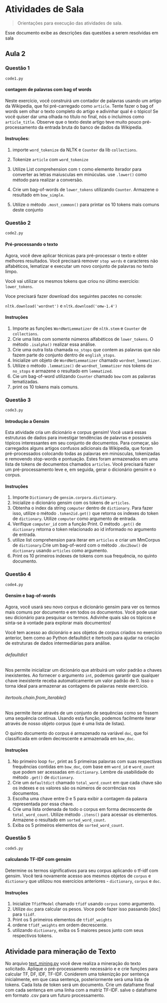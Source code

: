 # Atividades de Sala
> Orientações para execução das atividades de sala.

Esse documento exibe as descrições das questões a serem resolvidas em sala

##  Aula 2

### Questão 1

```code1.py```

#### contagem de palavras com bag of words

Neste exercício, você construirá um contador de palavras usando um artigo da Wikipedia, que foi pré-carregado como ``article``. Tente fazer o bag of words sem olhar o texto completo do artigo e adivinhar qual é o tópico! Se você quiser dar uma olhada no título no final, nós o incluímos como ``article_title``. Observe que o texto deste artigo teve muito pouco pré-processamento da entrada bruta do banco de dados da Wikipedia.

  
#### Instruções:

1) importe ``word_tokenize`` da NLTK e ``Counter`` da lib ``collections``.
   
2) Tokenize ``article`` com ``word_tokenize``

3) Utilize List comprehension com ``t`` como elemento iterador para converter as letras maiusculas em minúculas. 
   use ``.lower()`` como método para realizar a conversão.
   
4) Crie um bag-of-words de ``lower_tokens`` utilizando  ``Counter``. Armazene o resultado em ``bow_simple``.  
   
5) Utilize o método ``.most_common()`` para printar os 10 tokens mais comuns deste conjunto

### Questão 2

```code2.py```

#### Pré-processando o texto

Agora, você deve aplicar técnicas para pré-processar o texto e obter melhores resultados. Você precisará remover ``stop words`` e caracteres não alfabéticos, lematizar e executar um novo conjunto de palavras no texto limpo.

Você vai utilizar os mesmos tokens que criou no último exercício: ``lower_tokens``. 

Voce precisará fazer download dos seguintes pacotes no console: 

``nltk.download('wordnet')`` e 
``nltk.download('omw-1.4')``

#### Instruções 
  
1) Importe as funções ``WordNetLemmatizer`` de ``nltk.stem`` e ``Counter`` de ``collections``.
2) Crie uma lista com somente números alfabéticos de ``lower_tokens``. O método ``.isalpha()`` realizar essa análise.
3) Crie uma outra lista chamada ``no_stops`` que contem as palavras que não fazem parte do conjunto dentro de ``english_stops``. 
4) Inicialize um objeto de ``WordNetLemmatizer`` chamado ``wordnet_lemmatizer``.
4) Utilize o método ``.lemmatize()`` de  ``wordnet_lemmatizer``  nos tokens de ``no_stops`` e armazene o resultado em ``lemmatized``.
5) Cie um bag-of-word utilizando ``Counter`` chamado ``bow`` com as palavras lematizadas. 
6) print os 10 tokens mais comuns.

### Questão 3

```code3.py```

#### Introdução a Gensim

Esta atividade cria um dicionário e corpus gensim!
Você usará essas estruturas de dados para investigar tendências de palavras e possíveis tópicos interessantes em seu conjunto de documentos. Para começar, são carregados alguns artigos confusos adicionais da Wikipedia, que foram pré-processados colocando todas as palavras em minúsculas, tokenizadas e removendo stop-words e pontuação. Estes foram armazenados em uma lista de tokens de documentos chamados ``articles``. Você precisará fazer um pré-processamento leve e, em seguida, gerar o dicionário gensim e o corpus.

#### Instruções

  
1) Importe ``Dictionary`` de ``gensim.corpora.dictionary``.
2) Inicialize o dicionário gensim com os tokens de ``articles``.
3) Obtenha o index da string ``computer`` dentro de ``dictionary``. Para fazer isso, utilize o método ``.token2id.get()`` que retorna os indexes do token de ``dictionary``. Utilize ``computer`` como argumento de entrada.
4) Verifique ``computer_id`` com a função Print. O método ``.get()`` de ``dictionary`` retorna o token relacionado ao id informado no argumento de entrada.   
5) utilize list comprehension para iterar em ``articles`` e criar um MmCorpus de ``dictionary``.Crie um bag-of-word com o método ``.doc2bow()`` de ``dictionary`` usando ``articles`` como argumento.
6) Print os 10 primeiros  indexes de tokens com sua frequência, no quinto documento.

### Questão 4

```code4.py```

#### Gensim e bag-of-words

Agora, você usará seu novo corpus e dicionário gensim para ver os termos mais comuns por documento e em todos os documentos. Você pode usar seu dicionário para pesquisar os termos. Adivinhe quais são os tópicos e sinta-se à vontade para explorar mais documentos!

Você tem acesso ao dicionário e aos objetos de corpus criados no exercício anterior, bem como ao Python defaultdict e itertools para ajudar na criação de estruturas de dados intermediárias para análise.

###### defaultdict 

Nos permite inicializar um dicionário que atribuirá um valor padrão a chaves inexistentes. Ao fornecer o argumento ``int``, podemos garantir que qualquer chave inexistente receba automaticamente um valor padrão de 0. Isso o torna ideal para armazenar as contagens de palavras neste exercício.

###### itertools.chain.from_iterable() 

Nos permite iterar através de um conjunto de sequências como se fossem uma sequência contínua. Usando esta função, podemos facilmente iterar através de nosso objeto corpus (que é uma lista de listas).

O quinto documento do corpus é armazenado na variável ``doc``, que foi classificada em ordem decrescente e armazenada em ``bow_doc``.

#### Instruções

1) No primeiro loop ``for``, print as 5 primeiras palavras com suas respectivas frequências contidas em ``bow_doc``, com base em ``word_id`` e ``word_count`` que podem ser acessadas em ``dictionary``. Lembre da usabilidade do método ``.get()`` de ``dictionary``.
2) Crie um ``defaultdict`` chamado ``total_word_count`` em que 
cada chave são os indexes e os valores são os números de ocorrências nos documentos.
3) Escolha uma chave entre 0 e 5 para exibir a contagem da palavra representada por essa chave. 
4) Crie uma lista ordenada de todo o corpus em forma decrescente de ``total_word_count``. Utilize método ``.itens()`` para acessar os elementos. Armazene o resultado em ``sorted_word_count``.
5) Exiba os 5 primeiros elementos de ``sorted_word_count``.   


### Questão 5

```code5.py```

#### calculando TF-IDF com gensim

Determine os termos significativos para seu corpus aplicando o tf-idf com gensim. Você terá novamente acesso aos mesmos objetos de ``corpus`` e ``dictionary`` que utilizou nos exercícios anteriores - ``dictionary``, ``corpus`` e ``doc``.

#### Instruções

1) Inicialize ``TfidfModel`` chamado ``tfidf`` usando ``corpus`` como argumento.
2) Utilize ``doc`` para calcular os pesos.  Voce pode fazer isso passando [doc] para ``tiidf``.
3) Print os 5 primeiros elementos de ``tfidf_weights``
4) ordene ``tfidf_weights`` em ordem decrescente.
5) utilizando ``dictionary``, exiba os 5 maiores pesos junto com seus respectivos tokens.


## Atividade para mineração de Texto

No arquivo [text_mining.py](text_mining.py) você deve realiza a mineração do texto solicitado.
Aplique o pré-processamento necessário e e crie funções para calcular TF, DF, IDF, TF-IDF.
Coniderem uma tokenizção por sentença inicialmente, em que casa sentença, posteriormente será uma lista de tokens.
Cada lista de token será um documento.
Crie um dataframe final com cada sentença em uma linha com a matriz TF-IDF.
salve o dataframe em formato .csv para um futuro processamento.